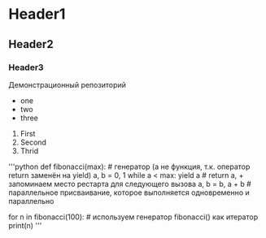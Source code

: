 # Header1
## Header2 
### Header3
Демонстрационный репозиторий 
- one 
- two
- three 

1. First 
2. Second 
3. Thrid 


'''python
def fibonacci(max):        # генератор (а не функция, т.к. оператор return заменён на yield)
    a, b = 0, 1
    while a < max:
        yield a            # return a, + запоминаем место рестарта для следующего вызова
        a, b = b, a + b    # параллельное присваивание, которое выполняется одновременно и параллельно

for n in fibonacci(100):   # используем генератор fibonacci() как итератор
    print(n) 
'''
